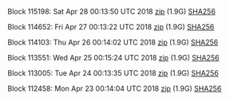 Block 115198: Sat Apr 28 00:13:50 UTC 2018 [zip](https://dash-bootstrap.ams3.digitaloceanspaces.com/testnet/2018-04-28/bootstrap.dat.zip) (1.9G) [SHA256](https://dash-bootstrap.ams3.digitaloceanspaces.com/testnet/2018-04-28/sha256.txt)

Block 114652: Fri Apr 27 00:13:22 UTC 2018 [zip](https://dash-bootstrap.ams3.digitaloceanspaces.com/testnet/2018-04-27/bootstrap.dat.zip) (1.9G) [SHA256](https://dash-bootstrap.ams3.digitaloceanspaces.com/testnet/2018-04-27/sha256.txt)

Block 114103: Thu Apr 26 00:14:02 UTC 2018 [zip](https://dash-bootstrap.ams3.digitaloceanspaces.com/testnet/2018-04-26/bootstrap.dat.zip) (1.9G) [SHA256](https://dash-bootstrap.ams3.digitaloceanspaces.com/testnet/2018-04-26/sha256.txt)

Block 113551: Wed Apr 25 00:15:24 UTC 2018 [zip](https://dash-bootstrap.ams3.digitaloceanspaces.com/testnet/2018-04-25/bootstrap.dat.zip) (1.9G) [SHA256](https://dash-bootstrap.ams3.digitaloceanspaces.com/testnet/2018-04-25/sha256.txt)

Block 113005: Tue Apr 24 00:13:35 UTC 2018 [zip](https://dash-bootstrap.ams3.digitaloceanspaces.com/testnet/2018-04-24/bootstrap.dat.zip) (1.9G) [SHA256](https://dash-bootstrap.ams3.digitaloceanspaces.com/testnet/2018-04-24/sha256.txt)

Block 112458: Mon Apr 23 00:14:04 UTC 2018 [zip](https://dash-bootstrap.ams3.digitaloceanspaces.com/testnet/2018-04-23/bootstrap.dat.zip) (1.9G) [SHA256](https://dash-bootstrap.ams3.digitaloceanspaces.com/testnet/2018-04-23/sha256.txt)

